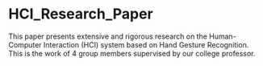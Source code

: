 # HCI_Research_Paper
This paper presents extensive and rigorous research on the Human-Computer Interaction (HCI) system based on Hand Gesture Recognition.
<br>
This is the work of 4 group members supervised by our college professor.
